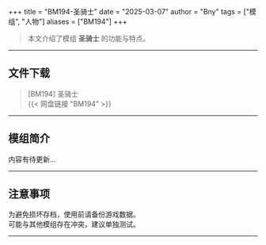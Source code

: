 +++
title = "BM194-圣骑士"
date = "2025-03-07"
author = "Bny"
tags = ["模组", "人物"]
aliases = ["BM194"]
+++

> 本文介绍了模组 **圣骑士** 的功能与特点。

---

## 文件下载

> [BM194] 圣骑士  
{{< 网盘链接 "BM194" >}}  

---

## 模组简介

>  
内容有待更新...  

---

## 注意事项

>  
为避免损坏存档，使用前请备份游戏数据。  
可能与其他模组存在冲突，建议单独测试。  

---

